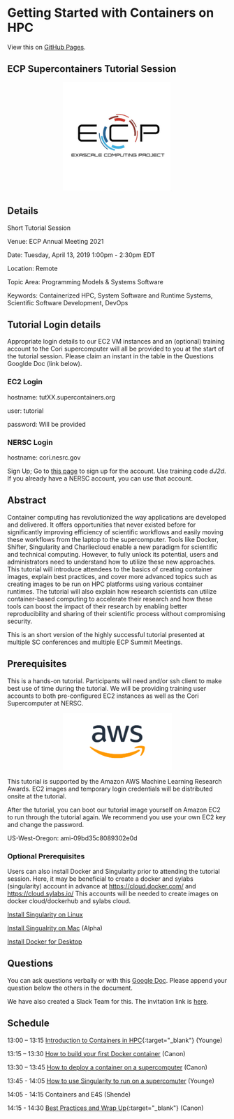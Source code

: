 
# Getting Started with Containers on HPC

View this on [GitHub Pages](https://supercontainers.github.io/ecp-tutorial/).

## ECP Supercontainers Tutorial Session

<div style="text-align:center"><img src="images/ecp.jpg" width="250"></div>

## Details

Short Tutorial Session

Venue: ECP Annual Meeting 2021

Date: Tuesday, April 13, 2019  1:00pm - 2:30pm EDT

Location: Remote

Topic Area: Programming Models & Systems Software

Keywords: Containerized HPC, System Software and Runtime Systems, Scientific Software Development, DevOps


## Tutorial Login details

Appropriate login details to our EC2 VM instances and an (optional) training account to the Cori supercomputer will all be provided to you at the start of the tutorial session. Please claim an instant in the table in the Questions Googlde Doc (link below).

### EC2 Login

hostname: tutXX.supercontainers.org

user: tutorial

password: Will be provided

### NERSC Login

hostname: cori.nesrc.gov

Sign Up; Go to [this page](https://iris.nersc.gov/train) to sign up for the account.  Use training code *dJ2d*.  If you already have a NERSC account, you can use that account.

## Abstract

Container computing has revolutionized the way applications are developed and delivered. It offers opportunities that never existed before for significantly improving efficiency of scientific workflows and easily moving these workflows from the laptop to the supercomputer. Tools like Docker, Shifter, Singularity and Charliecloud enable a new paradigm for scientific and technical computing. However, to fully unlock its potential, users and administrators need to understand how to utilize these new approaches. This tutorial will introduce attendees to the basics of creating container images, explain best practices, and cover more advanced topics such as creating images to be run on HPC platforms using various container runtimes. The tutorial will also explain how research scientists can utilize container-based computing to accelerate their research and how these tools can boost the impact of their research by enabling better reproducibility and sharing of their scientific process without compromising security. 

This is an short version of the highly successful tutorial presented at multiple SC conferences and multiple ECP Summit Meetings.

## Prerequisites

This is a hands-on tutorial. Participants will need and/or ssh client to make best use of time during the tutorial.  We will be providing training user accounts to both pre-configured EC2 instances as well as the Cori Supercomputer at NERSC.

<div style="text-align:center"><img src="images/AWS_logo.png" width="250"></div>

This tutorial is supported by the Amazon AWS Machine Learning Research Awards. EC2 images and temporary login credentials will be distributed onsite at the tutorial.

After the tutorial, you can boot our tutorial image yourself on Amazon EC2 to run through the tutorial again. We recommend you use your own EC2 key and change the password.

US-West-Oregon: ami-09bd35c8089302e0d


### Optional Prerequisites

Users can also install Docker and Singularity prior to attending the tutorial session. Here, it may be beneficial to create a docker and sylabs (singularity) account in advance at https://cloud.docker.com/ and https://cloud.sylabs.io/ This accounts will be needed to create images on docker cloud/dockerhub and sylabs cloud.

[Install Singularity on Linux](https://sylabs.io/guides/3.3/user-guide/)

[Install Singualrity on Mac](https://repo.sylabs.io/desktop/) (Alpha)

[Install Docker for Desktop](https://www.docker.com/products/docker-desktop)

## Questions

You can ask questions verbally or with this [Google Doc](https://docs.google.com/document/d/1rmi5tSuk_7Q5YVDS1SD7TcxjoEYFgXK-ofvUV2jmL4Y/edit?usp=sharing).
Please append your question below the others in the document.

We have also created a Slack Team for this.  The invitation link is [here](https://join.slack.com/t/hpc-containers/shared_invite/enQtODI3NzY1NDU4OTk5LTUxOTgyOWJmYjIwOWI5YWU2MzBhZDI3Zjc1YmZmMjAxZjgzYzk4ZWEwNmFlNzlkOWI0MGNlZDNlMTBhYTBlOWY).

## Schedule


13:00 – 13:15 [Introduction to Containers in HPC](https://drive.google.com/file/d/1-Zszgfs3PZZUH88XGHy5TrW6jggyh81W/view?usp=sharing){:target="_blank"} (Younge)

13:15 – 13:30 [How to build your first Docker container](/01-hands-on.md) (Canon)

13:30 – 13:45 [How to deploy a container on a supercomputer](/02-hands-on.md) (Canon)

13:45 - 14:05 [How to use Singularity to run on a supercomuter](/03-hands-on.md) (Younge)

14:05 - 14:15 Containers and E4S (Shende)

14:15 - 14:30 [Best Practices and Wrap Up](https://drive.google.com/file/d/1T1xJzcV1HcCR0sNerGX67zRTX-dt4CdJ/view?usp=sharing){:target="_blank"} (Canon)
